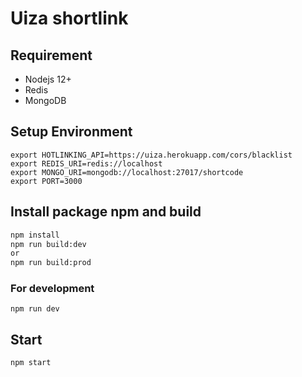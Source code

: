 # Uiza shortlink #

## Requirement 

+ Nodejs 12+
+ Redis
+ MongoDB


## Setup Environment

```
export HOTLINKING_API=https://uiza.herokuapp.com/cors/blacklist
export REDIS_URI=redis://localhost
export MONGO_URI=mongodb://localhost:27017/shortcode
export PORT=3000
```

## Install package npm and build

```bash
npm install
npm run build:dev
or
npm run build:prod
```

### For development

```npm run dev```


## Start

```npm start```